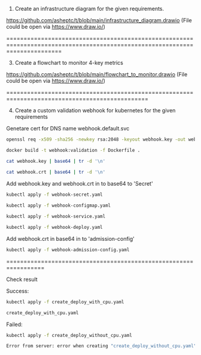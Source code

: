 1. Create an infrastructure diagram for the given requirements.

https://github.com/asheptc/t/blob/main/infrastructure_diagram.drawio (File could be open via https://www.draw.io/)

============================================================================================================================

3. Create a flowchart to monitor 4-key metrics

https://github.com/asheptc/t/blob/main/flowchart_to_monitor.drawio (File could be open via https://www.draw.io/)

===============================================================================================

4. Create a custom validation webhook for kubernetes for the given requirements


Genetare cert for DNS name webhook.default.svc

```bash
openssl req -x509 -sha256 -newkey rsa:2048 -keyout webhook.key -out webhook.crt -days 1024 -nodes -addext "subjectAltName = DNS.1:webhook.default.svc"

docker build -t webhook:validation -f Dockerfile .

cat webhook.key | base64 | tr -d '\n' 

cat webhook.crt | base64 | tr -d '\n'
```

Add webhook.key and webhook.crt in to base64 to 'Secret'

```bash
kubectl apply -f webhook-secret.yaml
 
kubectl apply -f webhook-configmap.yaml

kubectl apply -f webhook-service.yaml

kubectl apply -f webhook-deploy.yaml
```

Add webhook.crt in base64 in to 'admission-config'

```bash
kubectl apply -f webhook-admission-config.yaml
```
=================================================================

Check result

Success:

```bash
kubectl apply -f create_deploy_with_cpu.yaml

create_deploy_with_cpu.yaml
```

Failed:

```bash
kubectl apply -f create_deploy_without_cpu.yaml

Error from server: error when creating "create_deploy_without_cpu.yaml": admission webhook "webhook.default.svc" denied the request: Container resources limits cpu did not set
```